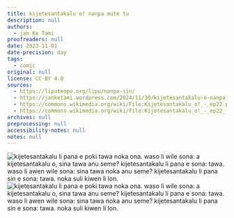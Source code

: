 ```yaml
---
title: kijetesantakalu o! nanpa mute tu
description: null
authors:
  - jan Ke Tami
proofreaders: null
date: 2023-11-01
date-precision: day
tags:
  - comic
original: null
license: CC-BY 4.0
sources:
  - https://liputenpo.org/lipu/nanpa-sin/
  - https://janketami.wordpress.com/2024/11/30/kijetesantakalu-o-nanpa-mute-wan/
  - https://commons.wikimedia.org/wiki/File:Kijetesantakalu_o!_-_ep22.png
  - https://commons.wikimedia.org/wiki/File:Kijetesantakalu_o!_-_ep22_(sitelen_pona).png
archives: null
preprocessing: null
accessibility-notes: null
notes: null
---
```


![kijetesantakalu li pana e poki tawa noka ona. waso li wile sona: a kijetesantakalu o, sina tawa anu seme? kijetesantakalu li pana e sona: tawa. waso li awen wile sona: sina tawa noka anu seme? kijetesantakalu li pana sin e sona: tawa. noka suli kiwen li lon.](https://upload.wikimedia.org/wikipedia/commons/a/a2/Kijetesantakalu_o%21_-_ep22.png)
![kijetesantakalu li pana e poki tawa noka ona. waso li wile sona: a kijetesantakalu o, sina tawa anu seme? kijetesantakalu li pana e sona: tawa. waso li awen wile sona: sina tawa noka anu seme? kijetesantakalu li pana sin e sona: tawa. noka suli kiwen li lon.](https://upload.wikimedia.org/wikipedia/commons/9/9b/Kijetesantakalu_o%21_-_ep22_%28sitelen_pona%29.png)